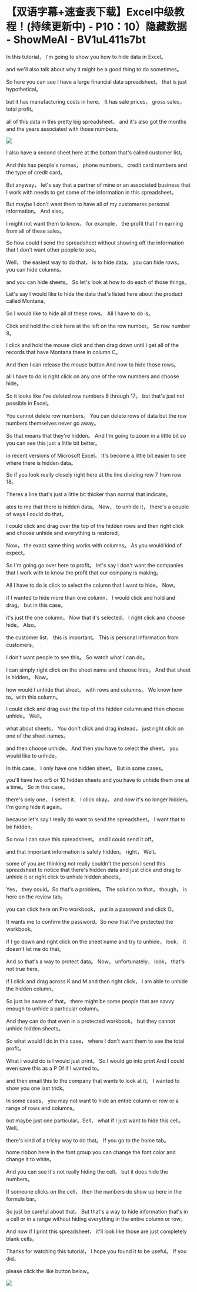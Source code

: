 # 【双语字幕+速查表下载】Excel中级教程！(持续更新中) - P10：10）隐藏数据 - ShowMeAI - BV1uL411s7bt

In this tutorial， I'm going to show you how to hide data in Excel。

 and we'll also talk about why it might be a good thing to do sometimes。

 So here you can see I have a large financial data spreadsheet。 that is just hypothetical。

 but it has manufacturing costs in here。 It has sale prices， gross sales， total profit。

 all of this data in this pretty big spreadsheet。 and it's also got the months and the years associated with those numbers。



![](img/aa0d1b3e7cf808922fb33f2150bf5906_1.png)

I also have a second sheet here at the bottom that's called customer list。

 And this has people's names， phone numbers， credit card numbers and the type of credit card。

 But anyway， let's say that a partner of mine or an associated business that I work with needs to get some of the information in this spreadsheet。

 But maybe I don't want them to have all of my customerss personal information。 And also。

 I might not want them to know。 for example， the profit that I'm earning from all of these sales。

 So how could I send the spreadsheet without showing off the information that I don't want other people to see。

 Well， the easiest way to do that， is to hide data。 you can hide rows。 you can hide columns。

 and you can hide sheets。 So let's look at how to do each of those things。

 Let's say I would like to hide the data that's listed here about the product called Montana。

 So I would like to hide all of these rows。 All I have to do is。

Click and hold the click here at the left on the row number。 So row number 8。

 I click and hold the mouse click and then drag down until I get all of the records that have Montana there in column C。

 And then I can release the mouse button And now to hide those rows。

 all I have to do is right click on any one of the row numbers and choose hide。

 So it looks like I've deleted row numbers 8 through 17。 but that's just not possible in Excel。

 You cannot delete row numbers。 You can delete rows of data but the row numbers themselves never go away。

 So that means that they're hidden。 And I'm going to zoom in a little bit so you can see this just a little bit better。

 in recent versions of Microsoft Excel。 It's become a little bit easier to see where there is hidden data。

 So if you look really closely right here at the line dividing row 7 from row 18。

 Theres a line that's just a little bit thicker than normal that indicate。

ates to me that there is hidden data。 Now， to unhide it， there's a couple of ways I could do that。

 I could click and drag over the top of the hidden rows and then right click and choose unhide and everything is restored。

 Now， the exact same thing works with columns。 As you would kind of expect。

 So I'm going go over here to profit。 let's say I don't want the companies that I work with to know the profit that our company is making。

 All I have to do is click to select the column that I want to hide。 Now。

 if I wanted to hide more than one column， I would click and hold and drag。 but in this case。

 it's just the one column。 Now that it's selected， I right click and choose hide。 Also。

 the customer list， this is important。 This is personal information from customers。

 I don't want people to see this。 So watch what I can do。

 I can simply right click on the sheet name and choose hide。 And that sheet is hidden。 Now。

 how would I unhide that sheet。 with rows and columns。 We know how to。with this column。

 I could click and drag over the top of the hidden column and then choose unhide。 Well。

 what about sheets， You don't click and drag instead， just right click on one of the sheet names。

 and then choose unhide。 And then you have to select the sheet。 you would like to unhide。

 In this case， I only have one hidden sheet。 But in some cases。

 you'll have two or5 or 10 hidden sheets and you have to unhide them one at a time。 So in this case。

 there's only one， I select it， I click okay。 and now it's no longer hidden。 I'm going hide it again。

 because let's say I really do want to send the spreadsheet。 I want that to be hidden。

 So now I can save this spreadsheet。 and I could send it off。

 and that important information is safely hidden。 right， Well。

 some of you are thinking not really couldn't the person I send this spreadsheet to notice that there's hidden data and just click and drag to unhide it or right click to unhide hidden sheets。

 Yes， they could。So that's a problem。 The solution to that， though， is here on the review tab。

 you can click here on Pro workbook， put in a password and click O。

 It wants me to confirm the password。So now that I've protected the workbook。

 if I go down and right click on the sheet name and try to unhide， look， it doesn't let me do that。

 And so that's a way to protect data。 Now， unfortunately， look， that's not true here。

 if I click and drag across K and M and then right click， I am able to unhide the hidden column。

 So just be aware of that。 there might be some people that are savvy enough to unhide a particular column。

 And they can do that even in a protected workbook。 but they cannot unhide hidden sheets。

 So what would I do in this case， where I don't want them to see the total profit。

 What I would do is I would just print。 So I would go into print And I could even save this as a P Df if I wanted to。

 and then email this to the company that wants to look at it。 I wanted to show you one last trick。

 In some cases， you may not want to hide an entire column or row or a range of rows and columns。

 but maybe just one particular。Sell， what if I just want to hide this cell。 Well。

 there's kind of a tricky way to do that。 If you go to the home tab。

 home ribbon here in the font group you can change the font color and change it to white。

 And you can see it's not really hiding the cell。 but it does hide the numbers。

 If someone clicks on the cell， then the numbers do show up here in the formula bar。

 So just be careful about that。 But that's a way to hide information that's in a cell or in a range without hiding everything in the entire column or row。

 And now if I print this spreadsheet， it'll look like those are just completely blank cells。

 Thanks for watching this tutorial， I hope you found it to be useful。 If you did。

 please click the like button below。

![](img/aa0d1b3e7cf808922fb33f2150bf5906_3.png)